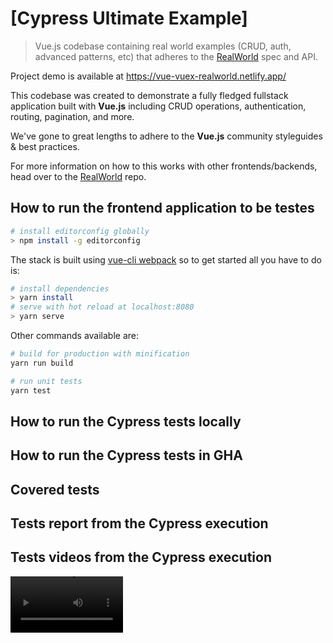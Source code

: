 # [Cypress Ultimate Example]

> Vue.js codebase containing real world examples (CRUD, auth, advanced patterns, etc) that adheres to the [RealWorld](https://github.com/gothinkster/realworld) spec and API.

Project demo is available at https://vue-vuex-realworld.netlify.app/

This codebase was created to demonstrate a fully fledged fullstack application built with **Vue.js** including CRUD operations, authentication, routing, pagination, and more.

We've gone to great lengths to adhere to the **Vue.js** community styleguides & best practices.

For more information on how to this works with other frontends/backends, head over to the [RealWorld](https://github.com/gothinkster/realworld) repo.

## How to run the frontend application to be testes

```bash
# install editorconfig globally
> npm install -g editorconfig
```

The stack is built using [vue-cli webpack](https://github.com/vuejs-templates/webpack) so to get started all you have to do is:

```bash
# install dependencies
> yarn install
# serve with hot reload at localhost:8080
> yarn serve
```

Other commands available are:

```bash
# build for production with minification
yarn run build

# run unit tests
yarn test
```

## How to run the Cypress tests locally

## How to run the Cypress tests in GHA

## Covered tests

## Tests report from the Cypress execution

## Tests videos from the Cypress execution

<video src='https://github.com/CaiqueCoelho/cypress-test/blob/main/cypress/TestReport/videos/Signin%26Signup.cy.js.mp4' width=180/>
<video src='https://github.com/CaiqueCoelho/cypress-test/blob/main/cypress/TestReport/videos/ArticleFlow.cy.js.mp4' width=180/>
